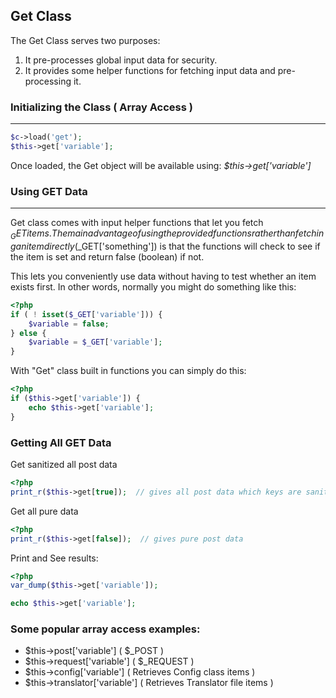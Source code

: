 
## Get Class

The Get Class serves two purposes:

<ol>
    <li>It pre-processes global input data for security.</li>
    <li>It provides some helper functions for fetching input data and pre-processing it.</li>
</ol>

### Initializing the Class ( Array Access )

------

```php
$c->load('get');
$this->get['variable'];
```
Once loaded, the Get object will be available using: <dfn>$this->get['variable']</dfn>

### Using GET Data

------

Get class comes with input helper functions that let you fetch $_GET items. The main advantage of using the provided functions rather than fetching an item directly ($_GET['something']) is that the functions will check to see if the item is set and return false (boolean) if not. 

This lets you conveniently use data without having to test whether an item exists first. In other words, normally you might do something like this:

```php
<?php
if ( ! isset($_GET['variable'])) {
    $variable = false;
} else {
    $variable = $_GET['variable'];
}
```

With "Get" class built in functions you can simply do this:

```php
<?php
if ($this->get['variable']) {
	echo $this->get['variable'];
}
```

### Getting All GET Data

Get sanitized all post data

```php
<?php
print_r($this->get[true]);  // gives all post data which keys are sanitized
```

Get all pure data

```php
<?php
print_r($this->get[false]);  // gives pure post data
```

Print and See results:

```php
<?php
var_dump($this->get['variable']);

echo $this->get['variable'];
```

### Some popular array access examples:

* $this->post['variable']  ( $_POST )
* $this->request['variable']  ( $_REQUEST )
* $this->config['variable']  ( Retrieves Config class items )
* $this->translator['variable']  ( Retrieves Translator file items )